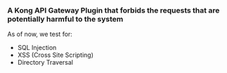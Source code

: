 ### A Kong API Gateway Plugin that forbids the requests that are potentially harmful to the system

As of now, we test for:
- SQL Injection
- XSS (Cross Site Scripting)
- Directory Traversal

